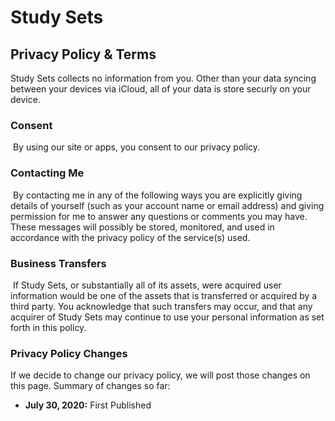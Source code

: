 # Study Sets

## Privacy Policy & Terms

Study Sets collects no information from you. Other than your data syncing between your devices via iCloud, all of your data is store securly on your device.
​

### Consent

​
By using our site or apps, you consent to our privacy policy.
​

### Contacting Me

​
By contacting me in any of the following ways you are explicitly giving details of yourself (such as your account name or email address) and giving permission for me to answer any questions or comments you may have. These messages will possibly be stored, monitored, and used in accordance with the privacy policy of the service(s) used.

### Business Transfers

​
If Study Sets, or substantially all of its assets, were acquired user information would be one of the assets that is transferred or acquired by a third party. You acknowledge that such transfers may occur, and that any acquirer of Study Sets may continue to use your personal information as set forth in this policy.
​

### Privacy Policy Changes

If we decide to change our privacy policy, we will post those changes on this page. Summary of changes so far:

- **July 30, 2020:** First Published
